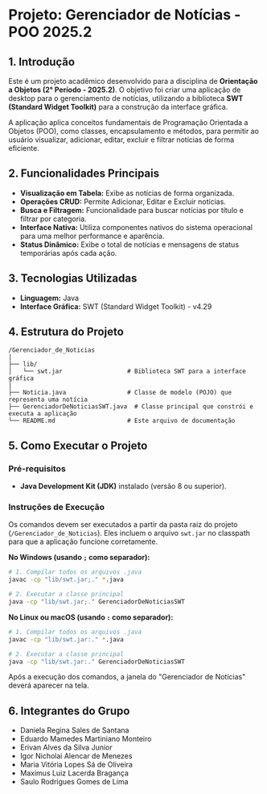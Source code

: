 # Projeto: Gerenciador de Notícias - POO 2025.2

## 1\. Introdução

Este é um projeto acadêmico desenvolvido para a disciplina de **Orientação a Objetos (2° Período - 2025.2)**. O objetivo foi criar uma aplicação de desktop para o gerenciamento de notícias, utilizando a biblioteca **SWT (Standard Widget Toolkit)** para a construção da interface gráfica.

A aplicação aplica conceitos fundamentais de Programação Orientada a Objetos (POO), como classes, encapsulamento e métodos, para permitir ao usuário visualizar, adicionar, editar, excluir e filtrar notícias de forma eficiente.

## 2\. Funcionalidades Principais

  - **Visualização em Tabela:** Exibe as notícias de forma organizada.
  - **Operações CRUD:** Permite Adicionar, Editar e Excluir notícias.
  - **Busca e Filtragem:** Funcionalidade para buscar notícias por título e filtrar por categoria.
  - **Interface Nativa:** Utiliza componentes nativos do sistema operacional para uma melhor performance e aparência.
  - **Status Dinâmico:** Exibe o total de notícias e mensagens de status temporárias após cada ação.

## 3\. Tecnologias Utilizadas

  - **Linguagem:** Java
  - **Interface Gráfica:** SWT (Standard Widget Toolkit) - v4.29

## 4\. Estrutura do Projeto

```
/Gerenciador_de_Noticias
|
├── lib/
│   └── swt.jar                  # Biblioteca SWT para a interface gráfica
|
├── Noticia.java                 # Classe de modelo (POJO) que representa uma notícia
├── GerenciadorDeNoticiasSWT.java  # Classe principal que constrói e executa a aplicação
└── README.md                    # Este arquivo de documentação
```

## 5\. Como Executar o Projeto

### Pré-requisitos

  - **Java Development Kit (JDK)** instalado (versão 8 ou superior).

### Instruções de Execução

Os comandos devem ser executados a partir da pasta raiz do projeto (`/Gerenciador_de_Noticias`). Eles incluem o arquivo `swt.jar` no classpath para que a aplicação funcione corretamente.

**No Windows (usando `;` como separador):**

```bash
# 1. Compilar todos os arquivos .java
javac -cp "lib/swt.jar;." *.java

# 2. Executar a classe principal
java -cp "lib/swt.jar;." GerenciadorDeNoticiasSWT
```

**No Linux ou macOS (usando `:` como separador):**

```bash
# 1. Compilar todos os arquivos .java
javac -cp "lib/swt.jar:." *.java

# 2. Executar a classe principal
java -cp "lib/swt.jar:." GerenciadorDeNoticiasSWT
```

Após a execução dos comandos, a janela do "Gerenciador de Notícias" deverá aparecer na tela.

## 6\. Integrantes do Grupo

  - Daniela Regina Sales de Santana
  - Eduardo Mamedes Martiniano Monteiro
  - Erivan Alves da Silva Junior
  - Igor Nicholai Alencar de Menezes
  - Maria Vitória Lopes Sá de Oliveira
  - Maximus Luiz Lacerda Bragança
  - Saulo Rodrigues Gomes de Lima
